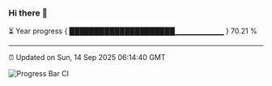 ### Hi there 👋

⏳ Year progress { █████████████████████▁▁▁▁▁▁▁▁▁ } 70.21 %

---

⏰ Updated on Sun, 14 Sep 2025 06:14:40 GMT

![Progress Bar CI](https://github.com/Shyam-Makwana/GitHub-Actions-Demo/workflows/Progress%20Bar%20CI/badge.svg)
